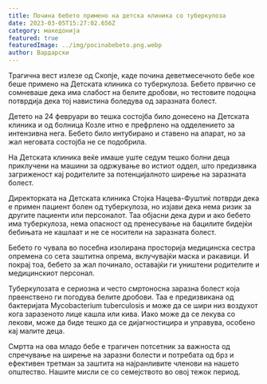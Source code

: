```yaml
---
title: Почина бебето примено на детска клиника со туберкулоза
date: 2023-03-05T15:27:02.656Z
category: македонија
featured: true
featuredImage: ../img/pocinabebeto.png.webp
author: Вардарски
---
```


Трагична вест излезе од Скопје, каде почина деветмесечното бебе кое беше примено на Детската клиника со туберкулоза. Бебето првично се сомневаше дека има слабост на белите дробови, но тестовите подоцна потврдија дека тој навистина боледува од заразната болест.

Детето на 24 февруари во тешка состојба било донесено на Детската клиника и од болница Козле итно е префрлено на одделението за интензивна нега. Бебето било интубирано и ставено на апарат, но за жал неговата состојба не се подобрила.

На Детската клиника веќе имаше уште седум тешко болни деца приклучени на машини за одржување во истиот оддел, што предизвика загриженост кај родителите за потенцијалното ширење на заразната болест.

Директорката на Детската клиника Стојка Нацева-Фуштиќ потврди дека е примен пациент болен од туберкулоза, но изјави дека нема ризик за другите пациенти или персоналот. Таа објасни дека дури и ако бебето има туберкулоза, нема опасност од пренесување на бацилите бидејќи бебињата не кашлаат и не се носители на заразната болест.

Бебето го чувала во посебна изолирана просторија медицинска сестра опремена со сета заштитна опрема, вклучувајќи маска и ракавици. И покрај тоа, бебето за жал починало, оставајќи ги уништени родителите и медицинскиот персонал.

Туберкулозата е сериозна и често смртоносна заразна болест која првенствено ги погодува белите дробови. Таа е предизвикана од бактеријата Mycobacterium tuberculosis и може да се шири низ воздухот кога заразеното лице кашла или кива. Иако може да се лекува со лекови, може да биде тешко да се дијагностицира и управува, особено кај малите деца.

Смртта на ова младо бебе е трагичен потсетник за важноста од спречување на ширење на заразни болести и потребата од брз и ефективен третман за заштита на најранливите членови на нашето општество. Нашите мисли се со семејството во овој тежок период.
